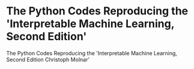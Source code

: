 # The Python Codes Reproducing the 'Interpretable Machine Learning, Second Edition'
The Python Codes Reproducing the 'Interpretable Machine Learning, Second Edition Christoph Molnar'
